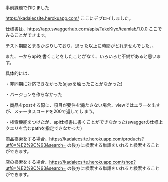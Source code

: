 事前課題で作りました

https://kadaiecsite.herokuapp.com/
ここにデプロイしました。

仕様書は、https://app.swaggerhub.com/apis/TakeKiyo/teamlab/1.0.0
ここでみることができます。

テスト期間とまるかぶりしており、思った以上に時間がとれませんでした、、

また、一からapiを書くことをしたことがなく、いろいろと不備があると思います。

具体的には、

・非同期に対応できなかった(ajaxを触ったことがなかった)

・バージョンを作らなかった

・商品をpostする際に、項目が要件を満たさない場合、viewではエラーを出すが、ステータスコードを200で返してしまう。

・検索機能をつけたが、api仕様書に書くことができなかった(swaggerの仕様上クエリを含むpathを指定できなかった)

商品検索をする場合、https://kadaiecsite.herokuapp.com/products?utf8=%E2%9C%93&search=
の後方に検索する単語をいれると検索することができます。

店の検索をする場合、https://kadaiecsite.herokuapp.com/shop?utf8=%E2%9C%93&search=
の後方に検索する単語をいれると検索することができます。



